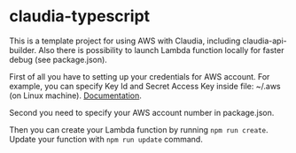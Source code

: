# claudia-typescript

This is a template project for using AWS with Claudia, including claudia-api-builder. Also there is possibility to launch Lambda function locally for faster debug (see package.json).

First of all you have to setting up your credentials for AWS account. For example, you can specify Key Id and Secret Access Key inside file: ~/.aws (on Linux machine). [Documentation](https://docs.aws.amazon.com/cli/latest/userguide/cli-configure-files.html).

Second you need to specify your AWS account number in package.json.

Then you can create your Lambda function by running `npm run create`.
Update your function with `npm run update` command.
